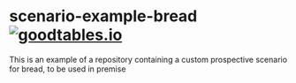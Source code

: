 # scenario-example-bread [![goodtables.io](https://goodtables.io/badge/github/premise-community-scenarios/scenario-example-bread.svg)](https://goodtables.io/github/premise-community-scenarios/scenario-example-bread)
This is an example of a repository containing a custom prospective scenario for bread, to be used in premise
